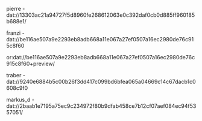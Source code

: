 pierre - dat://13303ac21a94727f5d8960fe268612063e0c392daf0cb0d885ff960185b688e1/

franzi - dat://be116ae507a9e2293eb8adb668a11e067a27ef0507a16ec2980de76c915c8f60

or:dat://be116ae507a9e2293eb8adb668a11e067a27ef0507a16ec2980de76c915c8f60+preview/

traber - 
dat://9240e6884b5c00b26f3dd417c099bd6bfea065a04669c14c67dacb1c0608c9f0

markus_d - dat://2baab1e7195a75ec9c234972f80b9dfab458ce7b12cf07aef084ec94f5357051/
